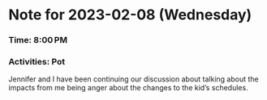 # Note for 2023-02-08 (Wednesday)
### Time: 8:00 PM
### Activities: Pot

Jennifer and I have been continuing our discussion about talking about the impacts from me being anger about the changes to the kid’s schedules.
